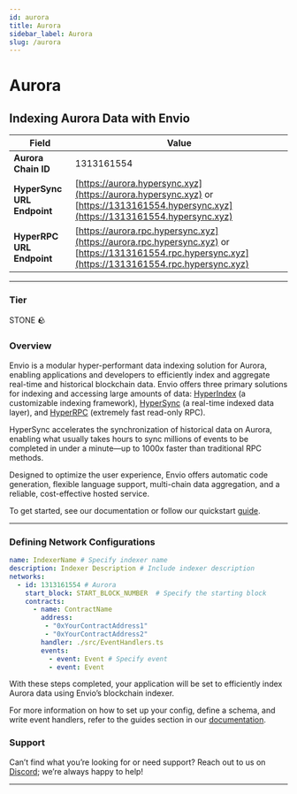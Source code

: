 ```yaml
---
id: aurora
title: Aurora
sidebar_label: Aurora
slug: /aurora
---
```


# Aurora

## Indexing Aurora Data with Envio

| **Field**                     | **Value**                                                                                          |
|-------------------------------|----------------------------------------------------------------------------------------------------|
| **Aurora Chain ID**     | 1313161554                                                                                            |
| **HyperSync URL Endpoint**    | [https://aurora.hypersync.xyz](https://aurora.hypersync.xyz) or [https://1313161554.hypersync.xyz](https://1313161554.hypersync.xyz) |
| **HyperRPC URL Endpoint**     | [https://aurora.rpc.hypersync.xyz](https://aurora.rpc.hypersync.xyz) or [https://1313161554.rpc.hypersync.xyz](https://1313161554.rpc.hypersync.xyz) |

---

### Tier

STONE 🪨

### Overview

Envio is a modular hyper-performant data indexing solution for Aurora, enabling applications and developers to efficiently index and aggregate real-time and historical blockchain data. Envio offers three primary solutions for indexing and accessing large amounts of data: [HyperIndex](/docs/HyperIndex/overview) (a customizable indexing framework), [HyperSync](/docs/HyperSync/overview) (a real-time indexed data layer), and [HyperRPC](/docs/HyperSync/overview-hyperrpc) (extremely fast read-only RPC).

HyperSync accelerates the synchronization of historical data on Aurora, enabling what usually takes hours to sync millions of events to be completed in under a minute—up to 1000x faster than traditional RPC methods.

Designed to optimize the user experience, Envio offers automatic code generation, flexible language support, multi-chain data aggregation, and a reliable, cost-effective hosted service.

To get started, see our documentation or follow our quickstart [guide](/docs/HyperIndex/contract-import).

---

### Defining Network Configurations

```yaml
name: IndexerName # Specify indexer name
description: Indexer Description # Include indexer description
networks:
  - id: 1313161554 # Aurora  
    start_block: START_BLOCK_NUMBER  # Specify the starting block
    contracts:
      - name: ContractName
        address:
         - "0xYourContractAddress1"
         - "0xYourContractAddress2"
        handler: ./src/EventHandlers.ts
        events:
          - event: Event # Specify event
          - event: Event
```

With these steps completed, your application will be set to efficiently index Aurora data using Envio’s blockchain indexer.

For more information on how to set up your config, define a schema, and write event handlers, refer to the guides section in our [documentation](/docs/HyperIndex/configuration-file).

### Support

Can’t find what you’re looking for or need support? Reach out to us on [Discord](https://discord.com/invite/Q9qt8gZ2fX); we’re always happy to help!

---
